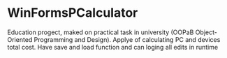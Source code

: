# WinFormsPCalculator
Education progect, maked on practical task in university (OOPaВ Object-Oriented Programming and Design). Applye of calculating PC and devices total cost. Have save and load function and can loging all edits in runtime
